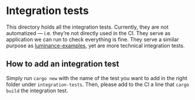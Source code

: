# Integration tests

This directory holds all the integration tests. Currently, they are not automatized — i.e. they’re
not directly used in the CI. They serve as application we can run to check everything is fine. They
serve a similar purpose as [luminance-examples], yet are more technical integration tests.

## How to add an integration test

Simply run `cargo new` with the name of the test you want to add in the right folder under
`integration-tests`. Then, please add to the CI a line that `cargo build` the integration test.

[luminance-examples]: ../luminance-examples
